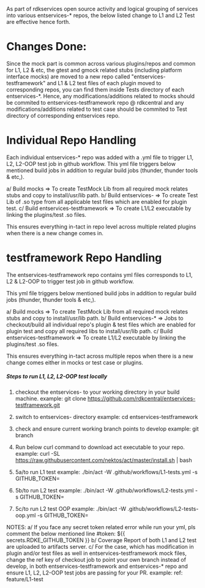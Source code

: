 As part of rdkservices open source activity and logical grouping of services into various entservices-* repos, the below listed change to L1 and L2 Test are effective hence forth.

# Changes Done:
Since the mock part is common across various plugins/repos and common for L1, L2 & etc, the gtest and gmock related stubs (including platform interface mocks) are moved to a new repo called "entservices-testframework" and L1 & L2 test files of each plugin moved to corresponding repos, you can find them inside Tests directory of each entservices-*.
Hence, any modifications/additions related to mocks should be commited to entservices-testframework repo @ rdkcentral and any modifications/additions related to test case should be commited to Test directory of corresponding entservices repo.

# Individual Repo Handling
Each individual entservices-* repo was added with a .yml file to trigger L1, L2, L2-OOP test job in github workflow. This yml file triggers below mentioned build jobs in addition to regular build jobs (thunder, thunder tools & etc,).

a/ Build mocks => To create TestMock Lib from all required mock relates stubs and copy to install/usr/lib path.
b/ Build entservices-<repo-name> => To create Test Lib of .so type from all applicable test files which are enabled for plugin test.
c/ Build entservices-testframework => To create L1/L2  executable by linking the plugins/test .so files.

This ensures everything in-tact in repo level across multiple related plugins when there is a new change comes in.

# testframework Repo Handling
The entservices-testframework repo contains yml files corresponds to L1, L2 & L2-OOP to trigger test job in github workflow.

This yml file triggers below mentioned build jobs in addition to regular build jobs (thunder, thunder tools & etc,).

a/ Build mocks => To create TestMock Lib from all required mock relates stubs and copy to install/usr/lib path.
b/ Build entservices-* => Jobs to checkout/build all individual repo's plugin & test files which are enabled for plugin test and copy all required libs to install/usr/lib path.
c/ Build entservices-testframework => To create L1/L2  executable by linking the plugins/test .so files.

This ensures everything in-tact across multiple repos when there is a new change comes either in mocks or test case or plugins.

##### Steps to run L1, L2, L2-OOP test locally #####
1. checkout the entservices-<repo-name> to your working directory in your build machine.
example: git clone https://github.com/rdkcentral/entservices-testframework.git

2. switch to entservices-<repo-name> directory
example: cd entservices-testframework

3. check and ensure current working branch points to develop
example: git branch

4. Run below curl command to download act executable to your repo.
example: curl -SL https://raw.githubusercontent.com/nektos/act/master/install.sh | bash

5. 5a/to run L1 test
example: ./bin/act -W .github/workflows/L1-tests.yml -s GITHUB_TOKEN=<your access token>

5. 5b/to run L2 test
example: ./bin/act -W .github/workflows/L2-tests.yml -s GITHUB_TOKEN=<your access token>

5. 5c/to run L2 test OOP
example: ./bin/act -W .github/workflows/L2-tests-oop.yml -s GITHUB_TOKEN=<your access token>

NOTES:
a/ If you face any secret token related error while run your yml, pls comment the below mentioned line
#token: ${{ secrets.RDKE_GITHUB_TOKEN }}
b/ Coverage Report of both L1 and L2 test are uploaded to artifacts server.
c/ For the case, which has modification in plugin and/or test files as well in entservices-testframework mock files, change the ref key of checkout job to point your own branch instead of develop, in both entservices-testframework and entservices-* repo and ensure L1, L2, L2-OOP test jobs are passing for your PR.
example: ref: feature/L1-test
